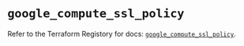 # `google_compute_ssl_policy`

Refer to the Terraform Registory for docs: [`google_compute_ssl_policy`](https://registry.terraform.io/providers/hashicorp/google/4.84.0/docs/resources/compute_ssl_policy).
